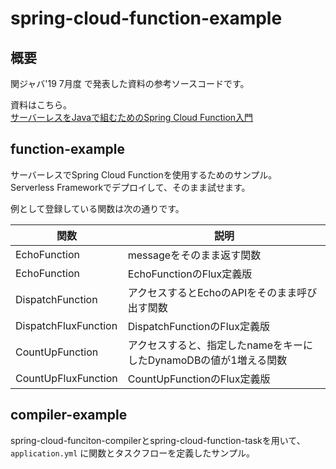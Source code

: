 # spring-cloud-function-example


## 概要

関ジャバ'19 7月度 で発表した資料の参考ソースコードです。

資料はこちら。<br>
[サーバーレスをJavaで組むためのSpring Cloud Function入門](https://speakerdeck.com/phonypianist/introduction-to-spring-cloud-function-to-build-serverless-in-java)


## function-example

サーバーレスでSpring Cloud Functionを使用するためのサンプル。<br>
Serverless Frameworkでデプロイして、そのまま試せます。

例として登録している関数は次の通りです。

|関数|説明|
|----|----|
|EchoFunction|messageをそのまま返す関数|
|EchoFunction|EchoFunctionのFlux定義版|
|DispatchFunction|アクセスするとEchoのAPIをそのまま呼び出す関数|
|DispatchFluxFunction|DispatchFunctionのFlux定義版|
|CountUpFunction|アクセスすると、指定したnameをキーにしたDynamoDBの値が1増える関数|
|CountUpFluxFunction|CountUpFunctionのFlux定義版|

## compiler-example

spring-cloud-funciton-compilerとspring-cloud-function-taskを用いて、 `application.yml` に関数とタスクフローを定義したサンプル。
